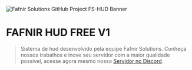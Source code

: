 ![Fafnir Solutions GitHub Project FS-HUD Banner](https://imgur.com/oXmPNLo.png)

# FAFNIR HUD FREE V1
> Sistema de hud desenvolvido pela equipe Fafnir Solutions.
> Conheça nossos trabalhos e inove seu servidor com a maior qualidade possível, acesse agora mesmo nosso [Servidor no Discord](https://discord.gg/dRg5grEZFc).